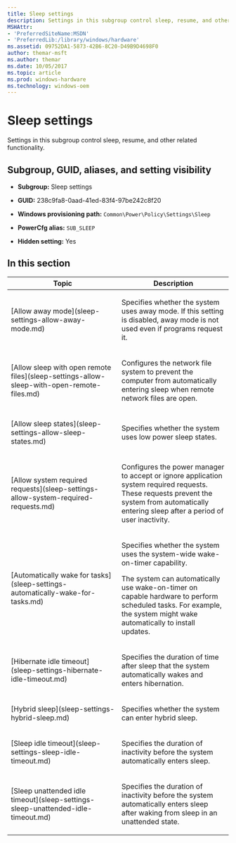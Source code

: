```yaml
---
title: Sleep settings
description: Settings in this subgroup control sleep, resume, and other related functionality.
MSHAttr:
- 'PreferredSiteName:MSDN'
- 'PreferredLib:/library/windows/hardware'
ms.assetid: 09752DA1-5873-42B6-8C20-D49B9D4698F0
author: themar-msft
ms.author: themar
ms.date: 10/05/2017
ms.topic: article
ms.prod: windows-hardware
ms.technology: windows-oem
---
```


# Sleep settings


Settings in this subgroup control sleep, resume, and other related functionality.

## <span id="Subgroup__GUID__aliases__and_setting_visibility"></span><span id="subgroup__guid__aliases__and_setting_visibility"></span><span id="SUBGROUP__GUID__ALIASES__AND_SETTING_VISIBILITY"></span>Subgroup, GUID, aliases, and setting visibility


-   **Subgroup:** Sleep settings

-   **GUID:** 238c9fa8-0aad-41ed-83f4-97be242c8f20

-   **Windows provisioning path:** `Common\Power\Policy\Settings\Sleep`

-   **PowerCfg alias:** `SUB_SLEEP`

-   **Hidden setting:** Yes

## <span id="in_this_section"></span>In this section


<table>
<colgroup>
<col width="50%" />
<col width="50%" />
</colgroup>
<thead>
<tr class="header">
<th>Topic</th>
<th>Description</th>
</tr>
</thead>
<tbody>
<tr class="odd">
<td><p>[Allow away mode](sleep-settings-allow-away-mode.md)</p></td>
<td><p>Specifies whether the system uses away mode. If this setting is disabled, away mode is not used even if programs request it.</p></td>
</tr>
<tr class="even">
<td><p>[Allow sleep with open remote files](sleep-settings-allow-sleep-with-open-remote-files.md)</p></td>
<td><p>Configures the network file system to prevent the computer from automatically entering sleep when remote network files are open.</p></td>
</tr>
<tr class="odd">
<td><p>[Allow sleep states](sleep-settings-allow-sleep-states.md)</p></td>
<td><p>Specifies whether the system uses low power sleep states.</p></td>
</tr>
<tr class="even">
<td><p>[Allow system required requests](sleep-settings-allow-system-required-requests.md)</p></td>
<td><p>Configures the power manager to accept or ignore application system required requests. These requests prevent the system from automatically entering sleep after a period of user inactivity.</p></td>
</tr>
<tr class="odd">
<td><p>[Automatically wake for tasks](sleep-settings-automatically-wake-for-tasks.md)</p></td>
<td><p>Specifies whether the system uses the system-wide wake-on-timer capability.</p>
<p>The system can automatically use wake-on-timer on capable hardware to perform scheduled tasks. For example, the system might wake automatically to install updates.</p></td>
</tr>
<tr class="even">
<td><p>[Hibernate idle timeout](sleep-settings-hibernate-idle-timeout.md)</p></td>
<td><p>Specifies the duration of time after sleep that the system automatically wakes and enters hibernation.</p></td>
</tr>
<tr class="odd">
<td><p>[Hybrid sleep](sleep-settings-hybrid-sleep.md)</p></td>
<td><p>Specifies whether the system can enter hybrid sleep.</p></td>
</tr>
<tr class="even">
<td><p>[Sleep idle timeout](sleep-settings-sleep-idle-timeout.md)</p></td>
<td><p>Specifies the duration of inactivity before the system automatically enters sleep.</p></td>
</tr>
<tr class="odd">
<td><p>[Sleep unattended idle timeout](sleep-settings-sleep-unattended-idle-timeout.md)</p></td>
<td><p>Specifies the duration of inactivity before the system automatically enters sleep after waking from sleep in an unattended state.</p></td>
</tr>
</tbody>
</table>
